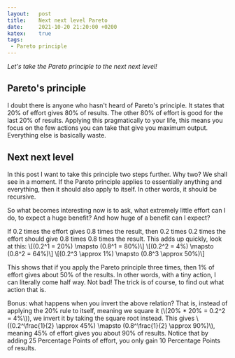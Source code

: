 ```yaml
---
layout:   post
title:    Next next level Pareto
date:     2021-10-20 21:20:00 +0200
katex:    true
tags:     
 - Pareto principle
---
```

*Let's take the Pareto principle to the next next level!*

## Pareto's principle
I doubt there is anyone who hasn't heard of Pareto's principle. It states that 20% of effort gives 80% of results. The other 80% of effort is good for the last 20% of results. Applying this pragmatically to your life, this means you focus on the few actions you can take that give you maximum output. Everything else is basically waste.

## Next next level
In this post I want to take this principle two steps further. Why two? We shall see in a moment. If the Pareto principle applies to essentially anything and everything, then it should also apply to itself. In other words, it should be recursive.

So what becomes interesting now is to ask, what extremely little effort can I do, to expect a huge benefit? And how huge of a benefit can I expect?

If 0.2 times the effort gives 0.8 times the result, then 0.2 times 0.2 times the effort should give 0.8 times 0.8 times the result. This adds up quickly, look at this: 
\\[(0.2^1 = 20\%) \mapsto (0.8^1 = 80\%)\\]
\\[(0.2^2 = 4\%) \mapsto (0.8^2 = 64\%)\\]
\\[(0.2^3 \approx 1\%) \mapsto (0.8^3 \approx 50\%)\\]

This shows that if you apply the Pareto principle three times, then 1% of effort gives about 50% of the results. In other words, with a tiny action, I can literally come half way. Not bad! The trick is of course, to find out what action that is.

Bonus: what happens when you invert the above relation? That is, instead of applying the 20% rule to itself, meaning we square it (\\(20\% * 20\% = 0.2^2 = 4\%\\)), we invert it by taking the square root instead. This gives \\((0.2^\frac{1}{2} \approx 45\%) \mapsto (0.8^\frac{1}{2} \approx 90\%)\\), meaning 45% of effort gives you about 90% of results. Notice that by adding 25 Percentage Points of effort, you only gain 10 Percentage Points of results.

<!--
{% gist 04a9fff84e281a7024b2f7cdb2ec2211 Pareto.hs %}
-->
